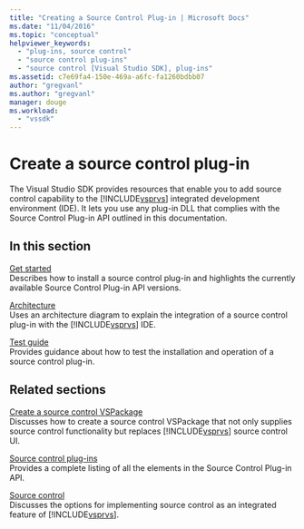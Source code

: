 ```yaml
---
title: "Creating a Source Control Plug-in | Microsoft Docs"
ms.date: "11/04/2016"
ms.topic: "conceptual"
helpviewer_keywords: 
  - "plug-ins, source control"
  - "source control plug-ins"
  - "source control [Visual Studio SDK], plug-ins"
ms.assetid: c7e69fa4-150e-469a-a6fc-fa1260bdbb07
author: "gregvanl"
ms.author: "gregvanl"
manager: douge
ms.workload: 
  - "vssdk"
---
```

# Create a source control plug-in
The Visual Studio SDK provides resources that enable you to add source control capability to the [!INCLUDE[vsprvs](../../code-quality/includes/vsprvs_md.md)] integrated development environment (IDE). It lets you use any plug-in DLL that complies with the Source Control Plug-in API outlined in this documentation.  
  
## In this section  
 [Get started](../../extensibility/internals/getting-started-with-source-control-plug-ins.md)  
 Describes how to install a source control plug-in and highlights the currently available Source Control Plug-in API versions.  
  
 [Architecture](../../extensibility/internals/source-control-plug-in-architecture.md)  
 Uses an architecture diagram to explain the integration of a source control plug-in with the [!INCLUDE[vsprvs](../../code-quality/includes/vsprvs_md.md)] IDE.  
  
 [Test guide](../../extensibility/internals/test-guide-for-source-control-plug-ins.md)  
 Provides guidance about how to test the installation and operation of a source control plug-in.  
  
## Related sections  
 [Create a source control VSPackage](../../extensibility/internals/creating-a-source-control-vspackage.md)  
 Discusses how to create a source control VSPackage that not only supplies source control functionality but replaces [!INCLUDE[vsprvs](../../code-quality/includes/vsprvs_md.md)] source control UI.  
  
 [Source control plug-ins](../../extensibility/source-control-plug-ins.md)  
 Provides a complete listing of all the elements in the Source Control Plug-in API.  
  
 [Source control](../../extensibility/internals/source-control.md)  
 Discusses the options for implementing source control as an integrated feature of [!INCLUDE[vsprvs](../../code-quality/includes/vsprvs_md.md)].
